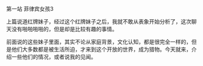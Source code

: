 第一站 菲律宾女孩3

上篇说道红牌妹子，经过这个红牌妹子之后，我就不敢从表象开始分析了，这次聊天没有啪啪啪啪的，但是却是比较有趣的事情。

前面说的这些妹子里面，其实不论从家庭背景，文化认知，都是很完全一样的，但是他们大多数都是被生活所迫，才来到这个开放的世界，成为猎物。今天就来，介绍一些他们的情况，或者说我的见闻。 
